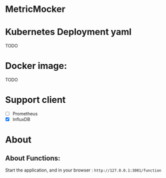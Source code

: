 # MetricMocker

# Kubernetes Deployment yaml

TODO

# Docker image:

TODO

# Support client
- [ ] Prometheus
- [x] InfluxDB

# About

## About Functions:

Start the application, and in your browser : `http://127.0.0.1:3001/function`